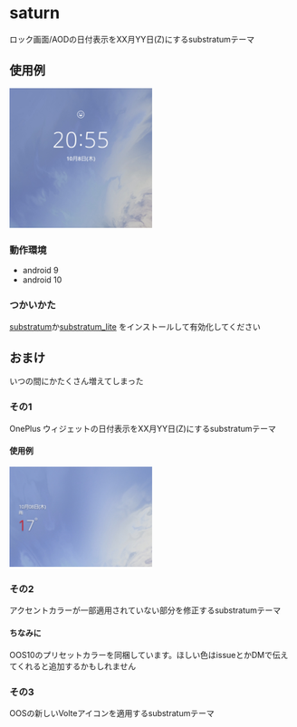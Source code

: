 # saturn
ロック画面/AODの日付表示をXX月YY日(Z)にするsubstratumテーマ

## 使用例
<img src="https://raw.githubusercontent.com/karin722/otonokizaka/master/lock.jpg" width=50%>

### 動作環境
- android 9
- android 10

### つかいかた
[substratum](https://play.google.com/store/apps/details?id=projekt.substratum)か[substratum_lite](https://play.google.com/store/apps/details?id=projekt.substratum.lite) をインストールして有効化してください

## おまけ
いつの間にかたくさん増えてしまった

### その1
OnePlus ウィジェットの日付表示をXX月YY日(Z)にするsubstratumテーマ

#### 使用例
<img src="https://raw.githubusercontent.com/karin722/otonokizaka/master/widget.jpg" width=50%>

### その2
アクセントカラーが一部適用されていない部分を修正するsubstratumテーマ

#### ちなみに
OOS10のプリセットカラーを同梱しています。ほしい色はissueとかDMで伝えてくれると追加するかもしれません

### その3
OOSの新しいVolteアイコンを適用するsubstratumテーマ
